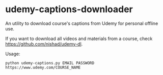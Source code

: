 # udemy-captions-downloader
An utility to download course's captions from Udemy for personal offline use.

If you want to download all videos and materials from a course, check https://github.com/nishad/udemy-dl.

Usage:

    python udemy-captions.py EMAIL PASSWORD https://www.udemy.com/COURSE_NAME
